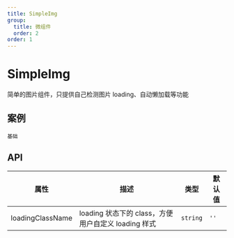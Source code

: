 ```yaml
---
title: SimpleImg
group:
  title: 微组件
  order: 2
order: 1
---
```


# SimpleImg

简单的图片组件，只提供自己检测图片 loading、自动懒加载等功能

## 案例

<code src="./demo/index.tsx">基础</code>

## API

| 属性             | 描述                                                | 类型     | 默认值 |
| ---------------- | --------------------------------------------------- | -------- | ------ |
| loadingClassName | loading 状态下的 class，方便用户自定义 loading 样式 | `string` | `''`   |
